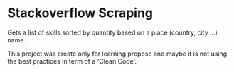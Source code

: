 # Stackoverflow Scraping
Gets a list of skills sorted by quantity based on a place (country, city ...) name.

This project was create only for learning propose and maybe it is not using the best practices in term of a 'Clean Code'.
